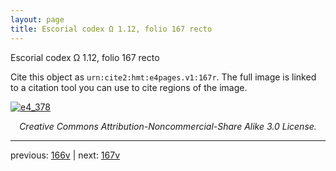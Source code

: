 ```yaml
---
layout: page
title: Escorial codex Ω 1.12, folio 167 recto
---
```


Escorial codex Ω 1.12, folio 167 recto

Cite this object as `urn:cite2:hmt:e4pages.v1:167r`.  The full image is linked to a citation tool you can use to cite regions of the image.

[![e4_378](http://www.homermultitext.org/iipsrv?IIIF=/project/homer/pyramidal/deepzoom/hmt/e4img/2017a/e4_378.tif/full/800,/0/default.jpg)](http://www.homermultitext.org/ict2/?urn=urn:cite2:hmt:e4img.2017a:e4_378) 

<p style="text-align: center; font-style: italic;">Creative Commons Attribution-Noncommercial-Share Alike 3.0 License.</p>

---

previous: [166v](../166v/) | next: [167v](../167v/)